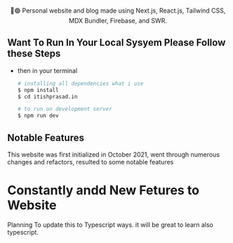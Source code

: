 <div align="center">
  <p>💠🟢  Personal website and blog made using Next.js, React.js, Tailwind CSS, MDX Bundler, Firebase, and SWR.</p>
</div>

## Want To Run In Your Local Sysyem Please Follow these Steps

- then in your terminal

  ```bash
  # installing all dependencies what i use
  $ npm install
  $ cd itishprasad.in

  # to run on development server
  $ npm run dev
  ```

## Notable Features

This website was first initialized in October 2021, went through numerous changes and refactors, resulted to some notable features

# Constantly andd New Fetures to Website

Planning To update this to Typescript ways. it will be great to learn also typescript.
